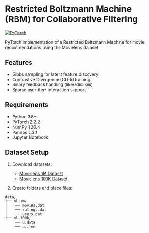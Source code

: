 # Restricted Boltzmann Machine (RBM) for Collaborative Filtering 
[![PyTorch](https://img.shields.io/badge/PyTorch-%23EE4C2C.svg?logo=PyTorch)](https://pytorch.org/)

PyTorch implementation of a Restricted Boltzmann Machine for movie recommendations using the Movielens dataset.

## Features
- Gibbs sampling for latent feature discovery
- Contrastive Divergence (CD-k) training
- Binary feedback handling (likes/dislikes)
- Sparse user-item interaction support

## Requirements
- Python 3.8+
- PyTorch 2.2.2
- NumPy 1.26.4
- Pandas 2.2.1
- Jupyter Notebook

## Dataset Setup
1. Download datasets:
   - [Movielens 1M Dataset](https://grouplens.org/datasets/movielens/1m/)
   - [Movielens 100K Dataset](https://grouplens.org/datasets/movielens/100k/)

2. Create folders and place files:
```text
data/
├── ml-1m/
│   ├── movies.dat
│   ├── ratings.dat
│   └── users.dat
└── ml-100k/
    ├── u.data
    └── u.item